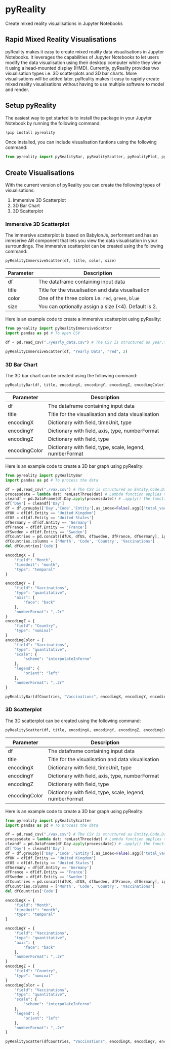 # pyReality

Create mixed reality visualisations in Jupyter Notebooks

## Rapid Mixed Reality Visualisations

pyReality makes it easy to create mixed reality data visualisations in Jupyter Notebooks. It leverages the capabilities of Jupyter Notebooks to let users modify the data visualisation using their desktop computer while they view it using a head-mounted display (HMD). Currently, pyReality provides two visualisation types i.e. 3D scatterplots and 3D bar charts. More visualisations will be added later. pyReality makes it easy to rapidly create mixed reality visualisations without having to use multiple software to model and render.


## Setup pyReality

The easiest way to get started is to install the package in your Jupyter Notebook by running the following command:

```python
!pip install pyreality
```

Once installed, you can include visualisation funtions using the following command:

```python
from pyreality import pyRealityBar, pyRealityScatter, pyRealityPlot, pyRealityScatterPro
```

## Create Visualisations

With the current version of pyReality you can create the following types of visualisations:

1. Immersive 3D Scatterplot
2. 3D Bar Chart
3. 3D Scatterplot

### Immersive 3D Scatterplot

The immersive scatterplot is based on BabylonJs, performant and has an immserive AR component that lets you view the data visualisation in your surroundings. The immersive scatterplot can be created using the following command:

```python
pyRealityImmersiveScatter(df, title, color, size)
```

Parameter | Description
--- | ---
df | The dataframe containing input data
title | Title for the visualisation and data visualisation
color | One of the three colors i.e. `red`, `green`, `blue`
size | You can optionally assign a size (<4). Default is 2.

Here is an example code to create a immersive scatterplot using pyReality:

```python
from pyreality import pyRealityImmersiveScatter
import pandas as pd # To open CSV

df = pd.read_csv("./yearly_data.csv") # The CSV is structured as year,t1,t2,t3,t4,t5,t6 e.g. row 1: 2017,29,29,28,27,27,26,26,26 

pyRealityImmersiveScatter(df, "Yearly Data", "red", 2)

```

### 3D Bar Chart

The 3D bar chart can be created using the following command:

```python
pyRealityBar(df, title, encodingX, encodingY, encodingZ, encodingColor)
```

Parameter | Description
--- | ---
df | The dataframe containing input data
title | Title for the visualisation and data visualisation
encodingX | Dictionary with field, timeUnit, type
encodingY | Dictionary with field, axis, type, numberFormat
encodingZ | Dictionary with field, type
encodingColor | Dictionary with field, type, scale, legend, numberFormat

Here is an example code to create a 3D bar graph using pyReality:

```python
from pyreality import pyRealityBar
import pandas as pd # To process the data

df = pd.read_csv("./vax.csv") # The CSV is structured as Entity,Code,Day,total_vaccinations e.g. Argentina,ARG,2021-03-11,1919074
processdate = lambda dat: remLastThree(dat) # Lambda function applies to all cells in a column
cleandf = pd.DataFrame(df.Day.apply(processdate)) # .apply() the function to all cells
df['Day'] = cleandf['Day']
df = df.groupby(['Day','Code','Entity'],as_index=False).agg({'total_vaccinations': 'sum'})
dfUK = df[df.Entity == 'United Kingdom']
dfUS = df[df.Entity == 'United States']
dfGermany = df[df.Entity == 'Germany']
dfFrance = df[df.Entity == 'France']
dfSweden = df[df.Entity == 'Sweden']
dfCountries = pd.concat([dfUK, dfUS, dfSweden, dfFrance, dfGermany], ignore_index=True, sort=False)
dfCountries.columns = ['Month', 'Code', 'Country', 'Vaccinations']
del dfCountries['Code']

encodingX = {
    "field": "Month",
    "timeUnit": "month",
    "type": "temporal"
}

encodingY = {
    "field": "Vaccinations",
    "type": "quantitative",
    "axis": {
        "face": "back"
    },
    "numberFormat": ",.2r"
}
encodingZ = {
    "field": "Country",
    "type": "nominal"
}
encodingColor = {
    "field": "Vaccinations",
    "type": "quantitative",
    "scale": {
        "scheme": "interpolateInferno"
    },
    "legend": {
        "orient": "left"
    },
    "numberFormat": ",.2r"
}

pyRealityBar(dfCountries, "Vaccinations", encodingX, encodingY, encodingZ, encodingColor)

```

### 3D Scatterplot

The 3D scatterplot can be created using the following command:


```python
pyRealityScatter(df, title, encodingX, encodingY, encodingZ, encodingColor)
```

Parameter | Description
--- | ---
df | The dataframe containing input data
title | Title for the visualisation and data visualisation
encodingX | Dictionary with field, timeUnit, type
encodingY | Dictionary with field, axis, type, numberFormat
encodingZ | Dictionary with field, type
encodingColor | Dictionary with field, type, scale, legend, numberFormat

Here is an example code to create a 3D bar graph using pyReality:

```python
from pyreality import pyRealityScatter
import pandas as pd # To process the data

df = pd.read_csv("./vax.csv") # The CSV is structured as Entity,Code,Day,total_vaccinations e.g. Argentina,ARG,2021-03-11,1919074
processdate = lambda dat: remLastThree(dat) # Lambda function applies to all cells in a column
cleandf = pd.DataFrame(df.Day.apply(processdate)) # .apply() the function to all cells
df['Day'] = cleandf['Day']
df = df.groupby(['Day','Code','Entity'],as_index=False).agg({'total_vaccinations': 'sum'})
dfUK = df[df.Entity == 'United Kingdom']
dfUS = df[df.Entity == 'United States']
dfGermany = df[df.Entity == 'Germany']
dfFrance = df[df.Entity == 'France']
dfSweden = df[df.Entity == 'Sweden']
dfCountries = pd.concat([dfUK, dfUS, dfSweden, dfFrance, dfGermany], ignore_index=True, sort=False)
dfCountries.columns = ['Month', 'Code', 'Country', 'Vaccinations']
del dfCountries['Code']

encodingX = {
    "field": "Month",
    "timeUnit": "month",
    "type": "temporal"
}

encodingY = {
    "field": "Vaccinations",
    "type": "quantitative",
    "axis": {
        "face": "back"
    },
    "numberFormat": ",.2r"
}
encodingZ = {
    "field": "Country",
    "type": "nominal"
}
encodingColor = {
    "field": "Vaccinations",
    "type": "quantitative",
    "scale": {
        "scheme": "interpolateInferno"
    },
    "legend": {
        "orient": "left"
    },
    "numberFormat": ",.2r"
}

pyRealityScatter(dfCountries, "Vaccinations", encodingX, encodingY, encodingZ, encodingColor)

```
